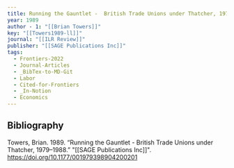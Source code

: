 ```yaml
---
title: Running the Gauntlet -  British Trade Unions under Thatcher, 1979–1988
year: 1989
author - 1: "[[Brian Towers]]"
key: "[[Towers1989-ll]]"
journal: "[[ILR Review]]"
publisher: "[[SAGE Publications Inc]]"
tags:
  - Frontiers-2022
  - Journal-Articles
  - _BibTex-to-MD-Git
  - Labor
  - Cited-for-Frontiers
  - _In-Notion
  - Economics
---
```


## Bibliography
Towers, Brian. 1989. “Running the Gauntlet -  British Trade Unions under Thatcher, 1979–1988.” "[[SAGE Publications Inc]]". https://doi.org/10.1177/001979398904200201